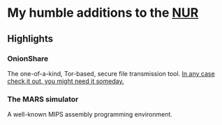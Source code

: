 # My humble additions to the [NUR](https://github.com/nix-community/NUR)

## Highlights

### OnionShare
The one-of-a-kind, Tor-based, secure file transmission tool.
[In any case check it out, you might need it someday.](https://onionshare.org/)

### The MARS simulator
A well-known MIPS assembly programming environment.
